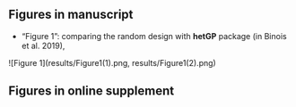 ## Figures in manuscript
*   “Figure 1”: comparing the random design with **hetGP** package (in Binois et al. 2019),

![Figure 1](results/Figure1(1).png, results/Figure1(2).png)


## Figures in online supplement
